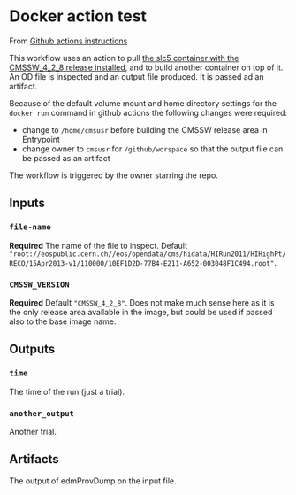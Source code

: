 # Docker action test

From [Github actions instructions](https://help.github.com/en/actions/building-actions/creating-a-docker-container-action)

This workflow uses an action to pull [the slc5 container with the CMSSW_4_2_8 release installed](https://gitlab.cern.ch/clange/cmssw-docker/container_registry), and to build another container on top of it. An OD file is inspected and an output file produced. It is passed ad an artifact. 

Because of the default volume mount and home directory settings for the `docker run` command in github actions the following changes were required:
 - change to `/home/cmsusr` before building the CMSSW release area in Entrypoint
 - change owner to `cmsusr` for `/github/worspace` so that the output file can be passed as an artifact

The workflow is triggered by the owner starring the repo.

## Inputs

### `file-name`

**Required** The name of the file to inspect. Default `"root://eospublic.cern.ch//eos/opendata/cms/hidata/HIRun2011/HIHighPt/RECO/15Apr2013-v1/110000/10EF1D2D-77B4-E211-A652-003048F1C494.root"`.

### `CMSSW_VERSION`

**Required**  Default `"CMSSW_4_2_8"`. Does not make much sense here as it is the only release area available in the image, but could be used if passed also to the base image name.

## Outputs

### `time`

The time of the run (just a trial).

### `another_output`

Another trial.

## Artifacts

The output of edmProvDump on the input file.


